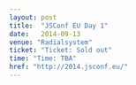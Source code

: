 ```yaml
---
layout: post
title:  "JSConf EU Day 1"
date:   2014-09-13
venue: "Radialsystem"
ticket: "Ticket: Sold out"
time: "Time: TBA"
href: "http://2014.jsconf.eu/"
---
```

<!-- fill in the URL of your event host page if you haven't enough information for a detail page, so the event link won't point on the detail page at all -->
